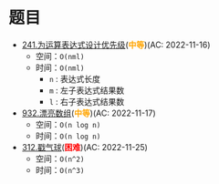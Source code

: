 # 题目

- [241.为运算表达式设计优先级](/src/main/java/leetcode/devide_and_conquer//sub0241/README.md)(<b style="color: orange">中等</b>)(AC: 2022-11-16)
  - 空间：`O(nml)`
  - 时间：`O(nml)`
    - `n` : 表达式长度
    - `m` : 左子表达式结果数
    - `l` : 右子表达式结果数
- [932.漂亮数组](/src/main/java/leetcode/devide_and_conquer//sub0932/README.md)(<b style="color: orange">中等</b>)(AC: 2022-11-17)
  - 空间：`O(n log n)`
  - 时间：`O(n log n)`
- [312.戳气球](/src/main/java/leetcode/devide_and_conquer//sub0312/README.md)(<b style="color: red">困难</b>)(AC: 2022-11-25)
  - 空间：`O(n^2)`
  - 时间：`O(n^3)`
